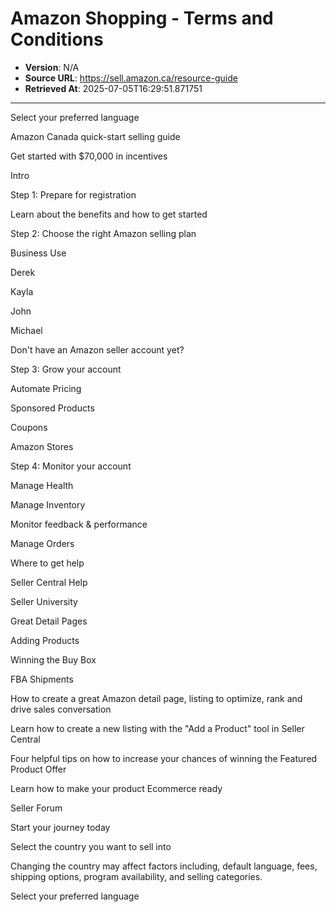# Amazon Shopping - Terms and Conditions

- **Version**: N/A
- **Source URL**: https://sell.amazon.ca/resource-guide
- **Retrieved At**: 2025-07-05T16:29:51.871751

---

Select your preferred language

Amazon Canada quick-start selling guide

Get started with $70,000 in incentives

Intro

Step 1: Prepare for registration

Learn about the benefits and how to get started

Step 2: Choose the right Amazon selling plan

Business Use

Derek

Kayla

John

Michael

Don't have an Amazon seller account yet?

Step 3: Grow your account

Automate Pricing

Sponsored Products

Coupons

Amazon Stores

Step 4: Monitor your account

Manage Health

Manage Inventory

Monitor feedback & performance

Manage Orders

Where to get help

Seller Central Help

Seller University

Great Detail Pages

Adding Products

Winning the Buy Box

FBA Shipments

How to create a great Amazon detail page, listing to optimize, rank and drive sales conversation

Learn how to create a new listing with the "Add a Product" tool in Seller Central

Four helpful tips on how to increase your chances of winning the Featured Product Offer

Learn how to make your product Ecommerce ready

Seller Forum

Start your journey today

Select the country you want to sell into

Changing the country may affect factors including, default language, fees, shipping options, program availability, and selling categories.

Select your preferred language


